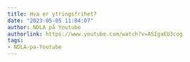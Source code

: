```yaml
---
title: Hva er ytringsfrihet?
date: "2023-05-05 11:04:07"
author: NDLA på Youtube
authorlink: https://www.youtube.com/watch?v=ASIgaEU3cog
tags:
- NDLA-pa-Youtube
---
```

